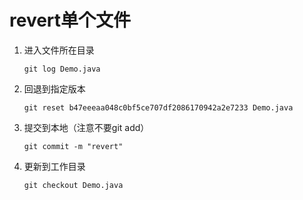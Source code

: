 # revert单个文件

1. 进入文件所在目录

    ```git
    git log Demo.java
    ```

2. 回退到指定版本

    ```git
    git reset b47eeeaa048c0bf5ce707df2086170942a2e7233 Demo.java
    ```

3. 提交到本地（注意不要git add）

    ```git
    git commit -m "revert"
    ```

4. 更新到工作目录

    ```git
    git checkout Demo.java
    ```
